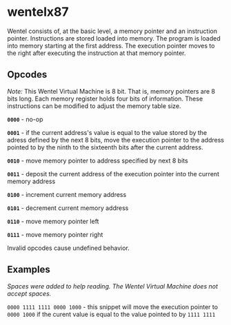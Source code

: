 # wentelx87
Wentel consists of, at the basic level, a memory pointer and an instruction pointer. Instructions are stored loaded into memory.  The program is loaded into memory starting at the first address. The execution pointer moves to the right after executing the instruction at that memory pointer.

## Opcodes

*Note:* This Wentel Virtual Machine is 8 bit. That is, memory pointers are 8 bits long. Each memory register holds four bits of information. These instructions can be modified to adjust the memory table size.

**`0000`** - no-op

**`0001`** - if the current address's value is equal to the value stored by the adress defined by the next 8 bits, move the execution pointer to the address pointed to by the ninth to the sixteenth bits after the current address.

**`0010`** - move memory pointer to address specified by next 8 bits

**`0011`** - deposit the current address of the execution pointer into the current memory address

**`0100`** - increment current memory address

**`0101`** - decrement current memory address

**`0110`** - move memory pointer left

**`0111`** - move memory pointer right

Invalid opcodes cause undefined behavior.

## Examples
*Spaces were added to help reading. The Wentel Virtual Machine does not accept spaces.*

`0000 1111 1111 0000 1000` - this snippet will move the execution pointer to `0000 1000` if the curent value is equal to the value pointed to by `1111 1111`
